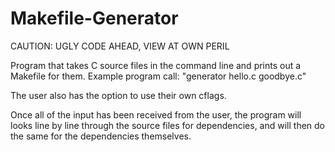 # Makefile-Generator

CAUTION: UGLY CODE AHEAD, VIEW AT OWN PERIL

Program that takes C source files in the command line and prints out a Makefile
for them. Example program call: "generator hello.c goodbye.c"

The user also has the option to use their own cflags.

Once all of the input has been received from the user, the program will looks
line by line through the source files for dependencies, and will then do the
same for the dependencies themselves.
